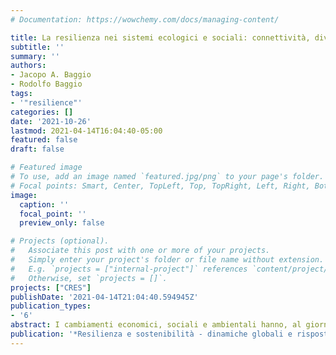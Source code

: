 ```yaml
---
# Documentation: https://wowchemy.com/docs/managing-content/

title: La resilienza nei sistemi ecologici e sociali: connettività, diversità resilienza e retroazione
subtitle: ''
summary: ''
authors:
- Jacopo A. Baggio
- Rodolfo Baggio
tags:
- '"resilience"'
categories: []
date: '2021-10-26'
lastmod: 2021-04-14T16:04:40-05:00
featured: false
draft: false

# Featured image
# To use, add an image named `featured.jpg/png` to your page's folder.
# Focal points: Smart, Center, TopLeft, Top, TopRight, Left, Right, BottomLeft, Bottom, BottomRight.
image:
  caption: ''
  focal_point: ''
  preview_only: false

# Projects (optional).
#   Associate this post with one or more of your projects.
#   Simply enter your project's folder or file name without extension.
#   E.g. `projects = ["internal-project"]` references `content/project/deep-learning/index.md`.
#   Otherwise, set `projects = []`.
projects: ["CRES"]
publishDate: '2021-04-14T21:04:40.594945Z'
publication_types:
- '6'
abstract: I cambiamenti economici, sociali e ambientali hanno, al giorno d’oggi, ve- locità e scala senza precedenti. Essi sono principalmente dovuti ai progressi tecnologici che hanno portato a una notevole crescita in tutti i campi, e hanno aperto la possibilità di modificare l’ambiente in cui viviamo, anche se non sempre in maniera positiva o vantaggiosa. Per esempio, lo sviluppo di nuove tecnologie legate all’agricoltura e alla produzione di beni, sebbene vantaggio- so per milioni di persone, può compromettere la capacità dei sistemi ecologi- ci e sociali di continuare a fornire acqua pulita, aria o cibo (IPCC, 2014; Calderón-Contreras, 2016), essenziali per sostenere il benessere umano. Lo stes- so si può sostenere per quel fenomeno complesso che è il turismo, soprattut- to considerando i suoi sistemi più importanti: le destinazioni. Qui, notevoli incrementi di visitatori, soprattutto in certe aree, rischiano di stravolgere i delicati equilibri che esistono fra l’ambiente e il sistema sociale ed economico e le varie componenti interne (Dodds & Butler, 2019). L’importanza di mantenere un certo equilibrio ha dato origine a nuovi ap- procci pratici per valutare la capacità delle società di adattarsi e trasformarsi. In questo contesto, la resilienza è una caratteristica fondamentale della mag- gior parte dei sistemi socioeconomici ed ecologici (SSE), poiché denota la quantità di perturbazioni esterne e interne che gli SSE possono sopportare senza essere totalmente alterati, tenendo in considerazione adattabilità e ap- prendimento (Baggio et al., 2015). Lo studio di resilienza, basato sui metodi e gli strumenti della cosiddetta ‘scienza della complessità’, può essere molto importante per comprendere il comportamento di un SSE..
publication: '*Resilienza e sostenibilità - dinamiche globali e risposte locali*'
---
```

